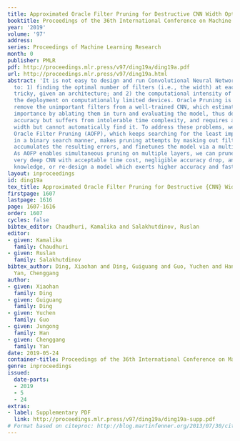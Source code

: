 ```yaml
---
title: Approximated Oracle Filter Pruning for Destructive CNN Width Optimization
booktitle: Proceedings of the 36th International Conference on Machine Learning
year: '2019'
volume: '97'
address: 
series: Proceedings of Machine Learning Research
month: 0
publisher: PMLR
pdf: http://proceedings.mlr.press/v97/ding19a/ding19a.pdf
url: http://proceedings.mlr.press/v97/ding19a.html
abstract: 'It is not easy to design and run Convolutional Neural Networks (CNNs) due
  to: 1) finding the optimal number of filters (i.e., the width) at each layer is
  tricky, given an architecture; and 2) the computational intensity of CNNs impedes
  the deployment on computationally limited devices. Oracle Pruning is designed to
  remove the unimportant filters from a well-trained CNN, which estimates the filters’
  importance by ablating them in turn and evaluating the model, thus delivers high
  accuracy but suffers from intolerable time complexity, and requires a given resulting
  width but cannot automatically find it. To address these problems, we propose Approximated
  Oracle Filter Pruning (AOFP), which keeps searching for the least important filters
  in a binary search manner, makes pruning attempts by masking out filters randomly,
  accumulates the resulting errors, and finetunes the model via a multi-path framework.
  As AOFP enables simultaneous pruning on multiple layers, we can prune an existing
  very deep CNN with acceptable time cost, negligible accuracy drop, and no heuristic
  knowledge, or re-design a model which exerts higher accuracy and faster inference.'
layout: inproceedings
id: ding19a
tex_title: Approximated Oracle Filter Pruning for Destructive {CNN} Width Optimization
firstpage: 1607
lastpage: 1616
page: 1607-1616
order: 1607
cycles: false
bibtex_editor: Chaudhuri, Kamalika and Salakhutdinov, Ruslan
editor:
- given: Kamalika
  family: Chaudhuri
- given: Ruslan
  family: Salakhutdinov
bibtex_author: Ding, Xiaohan and Ding, Guiguang and Guo, Yuchen and Han, Jungong and
  Yan, Chenggang
author:
- given: Xiaohan
  family: Ding
- given: Guiguang
  family: Ding
- given: Yuchen
  family: Guo
- given: Jungong
  family: Han
- given: Chenggang
  family: Yan
date: 2019-05-24
container-title: Proceedings of the 36th International Conference on Machine Learning
genre: inproceedings
issued:
  date-parts:
  - 2019
  - 5
  - 24
extras:
- label: Supplementary PDF
  link: http://proceedings.mlr.press/v97/ding19a/ding19a-supp.pdf
# Format based on citeproc: http://blog.martinfenner.org/2013/07/30/citeproc-yaml-for-bibliographies/
---
```

